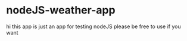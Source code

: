 # nodeJS-weather-app
hi this app is just an app for testing nodeJS please be free to use if you want 
